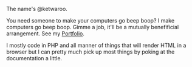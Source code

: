The name's @ketwaroo.

You need someone to make your computers go beep boop? I make computers go beep boop. Gimme a job, it'll be a mutually benefificial arrangement. See my [Portfolio](portfolio.md).

I mostly code in PHP and all manner of things that will render HTML in a browser but I can pretty much pick up most things by poking at the documentation a little.

